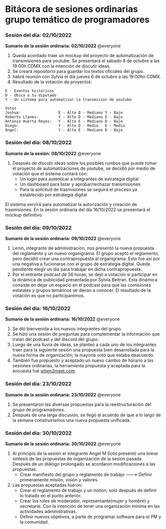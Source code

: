 # Bitácora de sesiones ordinarias grupo temático de programadores

### Sesión del día: 02/10/2022
**Sumario de la sesión ordinaria: 02/10/2022** @everyone 
1. Queda acordado traer un mockup del proyecto de automatización de transmisiones para youtube. Se presentará el sábado 8 de octubre a las 19:00h CDMX con la intención de discutir ideas.
2. Se creará repositorio para guardar los textos oficiales del grupo.
3. habrá reunión con Sylvia el día jueves 6 de octubre a las 19:00hn CDMX.
4. Resultado de la votación de proyectos:
```
E - Eventos históricos 
D - Ubica a tu diputado 
Y - Un sistema para automatizar la transmision de youtube

Votos
Joshua:                 E - Alto D - Mediano Y - Bajo
Roberto Llanes:         Y - Alto D - Mediano E - Bajo
Antonio Huerta Reyes:   Y - Alto E - Mediano D - Bajo
Diego:                  Y - Alto D - Medio   E - Medio
Angel:                  Y - Alto E - Mediano D - Bajo
```

### Sesión del día: 08/10/2022
**Sumario de la sesión: 08/10/2022** @everyone 
1. Después de discutir ideas sobre los posibles rumbos que puede tomar el proyecto de automatizaciones de youtube, se decidió por medio de votación que el sistema contará con:
    - Un login para autenticar a integrantes de estrategia digital
    - Un dashboard para listar y aprobar/rechazar transmisiones
    - Para la solicitud de trasmisiones se seguirá el proceso ya establecido por estrategia digital

El sistema servirá para automatizar la autorización y creación de trasmisiones. En la sesión ordinaria del día 16/10/2022 se presentará el mockup definitivo.

### Sesión del día: 09/10/2022
**Sumario de la sesión ordinaria: 09/10/2022** @everyone 
1. Lenin, integrante de administración, nos presentó la nueva propuesta del reglamento y un nuevo organigrama. El grupo aceptó el reglamento, pero decidió crear una contrapropuesta al organigrama. Esto fue así por una negativa a fucionarse con el grupo de estrategia digital. Queda pendiente elegir un día para trabajar en dicha contrapropuesta.
2. Por el entrante podcast de 56 horas, se dejó a votación si participar en la dinámica de publicidad presentada por Sylvia Beltran. Esta dinámica consiste en dejar un espacio en el podcast para que las comisiones estatales y grupos temáticos se dieran a conocer. El resultado de la votación es que no participaremos.

### Sesión del día: 16/10/2022
**Sumario de la sesión ordinaria: 16/10/2022** @everyone 
1. Se dió bienvenida a los nuevos integrantes del grupo.
2. Se hizo una sesión de preguntas para complementar la información que traían del podcast y del discord del grupo.
3. Luego de una lluvia de ideas, se planteó a cada uno de los integrantes traer para la siguiente sesión una propuesta bien desarrollada para la nueva forma de organización; la mayoría votó que estaba deacuerdo.
4. También fue propuesto y aceptado un nuevo cambio de horario a las sesiones ordinarias, la herramienta propuesta y aceptada para la encuesta fué [when2meet.com](www.when2meet.com).

### Sesión del día: 23/10/2022
**Sumario de la sesión ordinaria: 23/10/2022** @everyone 
1. Se presentaron las diversas propuestas para la reestructuración del grupo de programadores.
2. Después de una larga discusión, se llegó al acuerdo de que a lo largo de la semana construiríamos una nueva propuesta unificada.

### Sesión del día: 30/10/2022
**Sumario de la sesión ordinaria: 30/10/2022** @everyone 
1. Al principio de la sesión el integrante Angel M Solis presentó una breve síntesis de las propuestas de organización de la sesión pasada. Después de un diálogo prolongado se acordaron modificaciones a las propuestas:
    - Crear manifiesto del grupo y reglamento de trabajo ---> Definir primeramente misión, visión y valores.
2. Las propuestas aceptadas fueron:
    - Crear el reglamento de trabajo y un notion; solo después de definir lo tratado en el punto anterior.
    - Crear los roles de moderador, representante(mujer y hombre) y secretarie. Con la intención de tener una organización mínima en las actividades administrativas.
    - Definir nuevos objetivos, a parte de programar software para el PM y la comunidad.